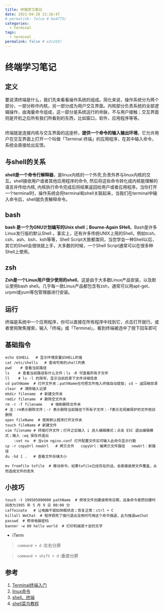 ```yaml
---
title: 终端学习笔记
date: 2021-04-28 21:16:47
# permalink: false # be4775/
categories: 
  - terminal
tags: 
  - terminal
permalink: false # e2cd19/
---
```



# 终端学习笔记


## 定义
要说清终端是什么，我们先来看看操作系统的组成。简化来说，操作系统分为两个部分，一部分称作内核，另一部分成为用户交互界面。内核部分负责系统的全部逻辑操作，由海量命令组成，这一部分是系统运行的命脉，不与用户接触；交互界面则是开机之后所有我们所看到的东西，比如窗口，软件，应用程序等等。

<img class="zoom-custom-imgs" :src="$withBase('/images/tool/terminal001.jpeg')" width="auto"/>

终端就是连接内核与交互界面的这座桥，**提供一个命令的输入输出环境**，它允许用户在交互界面上打开一个叫做「Terminal 终端」的应用程序，在其中输入命令，系统会直接给出反馈。


## 与shell的关系
**shell是一个命令行解释器**，是linux内核的一个外壳,负责外界与linux内核的交互。shell接收用户或者其他应用程序的命令, 然后将这些命令转化成内核能理解的语言并传给内核, 内核执行命令完成后将结果返回给用户或者应用程序。当你打开一个terminal时，操作系统会将terminal和shell关联起来，当我们在terminal中输入命令后，shell就负责解释命令。

## bash
**bash 是一个为GNU计划编写的Unix shell；Bourne-Again SHell**。Bash是许多Linux发行版的默认Shell 。事实上，还有许多传统UNIX上用的Shell，例如tcsh、csh、ash、bsh、ksh等等，Shell Script大致都类同，当您学会一种Shell以后，其它的Shell会很快就上手，大多数的时候，一个Shell Script通常可以在很多种Shell上使用。

## zsh
**Zsh是一个Linux用户很少使用的shell**。这是由于大多数Linux产品安装，以及默认使用bash shell。几乎每一款Linux产品都包含有zsh，通常可以用apt-get、urpmi或yum等包管理器进行安装。

## 运行
终端是系统中一个应用程序，你可以直接在所有程序中找到它，点击打开就行。或者使用聚焦搜索，输入「终端」或「Terminal」，看到终端被选中了按下回车即可


## 基础指令
``` shell
echo $SHELL   # 显示环境变量$SHELL的值
cat /etc/shells   # 查询可用的shell列表
pwd    # 查看当前路径
ls    # 查看当前路径有什么文件；ls -R 可查看所有子文件
ll    # ls -l 的简写，显示当前目录下文件详细信息
cd pathName  # 打开文件夹；pathName也可把文件拖入终端自动提取; cd ~ 返回根目录
clear  # 清除输入记录
mkdir filename  # 新建文件夹
rmdir filename  # 删除空文件夹
rm -r -f filename    # 强制删除文件夹
# 注：rm表示删除文件；-r 表示删除当前路径下所有子文件；-f表示无视被保护的文件依旧删除
open fileName  # 使用默认程序打开文件夹
touch fileName # 新建文件
vim filename # 终端打开文件；打开之后输入 i 进入编辑模式；点击 ESC 退出编辑模式；输入 :wq 保存并退出
    :set nu  # 当vim nginx.conf 打开配置文件后可输入此命令显示行数
cp -r copyUrl newUrl   # 拷贝文件   copyUrl：被拷贝文件路径   newUrl：新路径
du -hd 1 .   # 查看文件存储大小

mv fromfile tofile  # 移动命令，如果tofile已经存在的话，会直接装原文件覆盖，从而造成文件的丢失

```



## 小技巧
``` shell
touch -t 199505090000 pathName  # 修改文件创建或修改日期，这条命令是把创建时间改为1995 年 5 月 9 日 00:00 分
caffeinate   # 让电脑不就如休眠状态；恢复正常：ctrl + C
killall WeChat  # 程序假死了强行退出没用时可用这个命令强退，此为强退weChat
passwd  # 修改电脑密码
banner -w 80 hello world  # 打印机械感十足的文字
```

- iTerm
> `command + d` :左右分屏

> `command + shift + d` :垂直分屏


## 参考
1. [Terminal终端入门](https://www.jianshu.com/p/eedf9209150f)
2. [linux命令](https://www.cnblogs.com/peida/archive/2012/12/05/2803591.html)
3. [shell、终端](https://www.cnblogs.com/sench/p/8920292.html)
4. [shell菜鸟教程](https://www.runoob.com/linux/linux-shell.html)



<!-- 2021-04-29 -->


